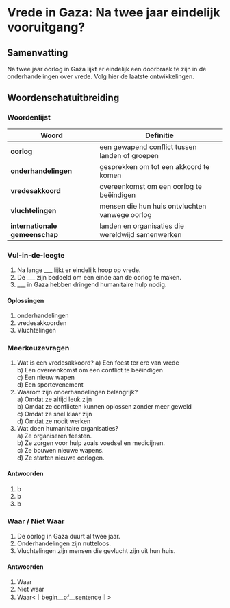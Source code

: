# Vrede in Gaza: Na twee jaar eindelijk vooruitgang?

## Samenvatting
Na twee jaar oorlog in Gaza lijkt er eindelijk een doorbraak te zijn in de onderhandelingen over vrede. Volg hier de laatste ontwikkelingen.

## Woordenschatuitbreiding

### Woordenlijst

| Woord | Definitie |
|-------|-----------|
| **oorlog** | een gewapend conflict tussen landen of groepen |
| **onderhandelingen** | gesprekken om tot een akkoord te komen |
| **vredesakkoord** | overeenkomst om een oorlog te beëindigen |
| **vluchtelingen** | mensen die hun huis ontvluchten vanwege oorlog |
| **internationale gemeenschap** | landen en organisaties die wereldwijd samenwerken |

### Vul-in-de-leegte
1. Na lange ___ lijkt er eindelijk hoop op vrede.
2. De ___ zijn bedoeld om een einde aan de oorlog te maken.
3. ___ in Gaza hebben dringend humanitaire hulp nodig.

#### Oplossingen
1. onderhandelingen
2. vredesakkoorden
3. Vluchtelingen

### Meerkeuzevragen
1. Wat is een vredesakkoord?
   a) Een feest ter ere van vrede  
   b) Een overeenkomst om een conflict te beëindigen  
   c) Een nieuw wapen  
   d) Een sportevenement  
2. Waarom zijn onderhandelingen belangrijk?  
   a) Omdat ze altijd leuk zijn  
   b) Omdat ze conflicten kunnen oplossen zonder meer geweld  
   c) Omdat ze snel klaar zijn  
   d) Omdat ze nooit werken  
3. Wat doen humanitaire organisaties?  
   a) Ze organiseren feesten.  
   b) Ze zorgen voor hulp zoals voedsel en medicijnen.  
   c) Ze bouwen nieuwe wapens.  
   d) Ze starten nieuwe oorlogen.  

#### Antwoorden
1. b
2. b
3. b

### Waar / Niet Waar
1. De oorlog in Gaza duurt al twee jaar.  
2. Onderhandelingen zijn nutteloos.  
3. Vluchtelingen zijn mensen die gevlucht zijn uit hun huis.  

#### Antwoorden
1. Waar
2. Niet waar
3. Waar<｜begin▁of▁sentence｜>